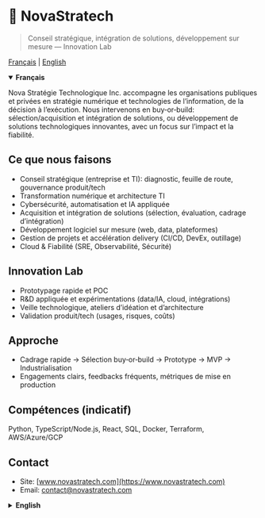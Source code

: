 # 👋 NovaStratech

> Conseil stratégique, intégration de solutions, développement sur mesure — Innovation Lab

[Français](#fran%C3%A7ais) | [English](#english)

<details open>
<summary id="fran%C3%A7ais"><strong>Français</strong></summary>

Nova Stratégie Technologique Inc. accompagne les organisations publiques et privées en stratégie numérique et technologies de l’information, de la décision à l’exécution. Nous intervenons en buy‑or‑build: sélection/acquisition et intégration de solutions, ou développement de solutions technologiques innovantes, avec un focus sur l’impact et la fiabilité.

## Ce que nous faisons
- Conseil stratégique (entreprise et TI): diagnostic, feuille de route, gouvernance produit/tech
- Transformation numérique et architecture TI
- Cybersécurité, automatisation et IA appliquée
- Acquisition et intégration de solutions (sélection, évaluation, cadrage d’intégration)
- Développement logiciel sur mesure (web, data, plateformes)
- Gestion de projets et accélération delivery (CI/CD, DevEx, outillage)
- Cloud & Fiabilité (SRE, Observabilité, Sécurité)

## Innovation Lab
- Prototypage rapide et POC
- R&D appliquée et expérimentations (data/IA, cloud, intégrations)
- Veille technologique, ateliers d’idéation et d’architecture
- Validation produit/tech (usages, risques, coûts)

## Approche
- Cadrage rapide → Sélection buy‑or‑build → Prototype → MVP → Industrialisation
- Engagements clairs, feedbacks fréquents, métriques de mise en production

## Compétences (indicatif)
Python, TypeScript/Node.js, React, SQL, Docker, Terraform, AWS/Azure/GCP

## Contact
- Site: [www.novastratech.com](https://www.novastratech.com)
- Email: [contact@novastratech.com](mailto:contact@novastratech.com)

</details>

<details>
<summary id="english"><strong>English</strong></summary>

Nova Stratégie Technologique Inc. helps public and private organizations with digital and IT strategy—from decision to execution. We operate buy‑or‑build: solution selection/acquisition and integration, or custom development of innovative software, with a focus on impact and reliability.

## Services
- Strategic advisory (business and IT): assessment, roadmap, product/tech governance
- Digital transformation and IT architecture
- Cybersecurity, automation, and applied AI
- Solution acquisition & integration (selection, evaluation, integration scoping)
- Custom software development (web, data, platforms)
- Project delivery and acceleration (CI/CD, DevEx, tooling)
- Cloud & Reliability (SRE, Observability, Security)

## Innovation Lab
- Rapid prototyping and proofs of concept
- Applied R&D and experiments (data/AI, cloud, integrations)
- Tech scouting, ideation and architecture workshops
- Product/tech validation (usability, risks, costs)

## Approach
- Rapid framing → Buy‑or‑build selection → Prototype → MVP → Industrialization
- Clear commitments, frequent feedback, production-readiness metrics

## Skills (indicative)
Python, TypeScript/Node.js, React, SQL, Docker, Terraform, AWS/Azure/GCP

## Contact
- Website: [www.novastratech.com](https://www.novastratech.com)
- Email: [contact@novastratech.com](mailto:contact@novastratech.com)

</details>
